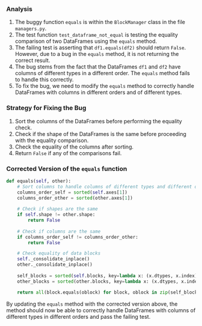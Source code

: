 ### Analysis
1. The buggy function `equals` is within the `BlockManager` class in the file `managers.py`.
2. The test function `test_dataframe_not_equal` is testing the equality comparison of two DataFrames using the `equals` method.
3. The failing test is asserting that `df1.equals(df2)` should return `False`. However, due to a bug in the `equals` method, it is not returning the correct result.
4. The bug stems from the fact that the DataFrames `df1` and `df2` have columns of different types in a different order. The `equals` method fails to handle this correctly.
5. To fix the bug, we need to modify the `equals` method to correctly handle DataFrames with columns in different orders and of different types.

### Strategy for Fixing the Bug
1. Sort the columns of the DataFrames before performing the equality check.
2. Check if the shape of the DataFrames is the same before proceeding with the equality comparison.
3. Check the equality of the columns after sorting.
4. Return `False` if any of the comparisons fail.

### Corrected Version of the `equals` function
```python
def equals(self, other):
    # Sort columns to handle columns of different types and different order
    columns_order_self = sorted(self.axes[1])
    columns_order_other = sorted(other.axes[1])
    
    # Check if shapes are the same
    if self.shape != other.shape:
        return False
    
    # Check if columns are the same
    if columns_order_self != columns_order_other:
        return False

    # Check equality of data blocks
    self._consolidate_inplace()
    other._consolidate_inplace()
    
    self_blocks = sorted(self.blocks, key=lambda x: (x.dtypes, x.index))
    other_blocks = sorted(other.blocks, key=lambda x: (x.dtypes, x.index))

    return all(block.equals(oblock) for block, oblock in zip(self_blocks, other_blocks))
```

By updating the `equals` method with the corrected version above, the method should now be able to correctly handle DataFrames with columns of different types in different orders and pass the failing test.